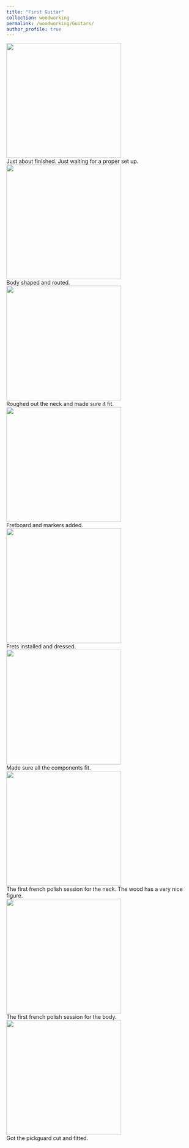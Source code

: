 ```yaml
---
title: "First Guitar"
collection: woodworking
permalink: /woodworking/Guitars/
author_profile: true
---
```


<div class="gallery">
  <a target="_blank" href="http://malachycampbell.github.io/images/G10.jpeg">
    <img src="http://malachycampbell.github.io/images/G10.jpeg" alt="" width="300">
  </a>
  <div class="desc">Just about finished. Just waiting for a proper set up.</div>
</div>

<div class="gallery">
  <a target="_blank" href="http://malachycampbell.github.io/images/G1.JPG">
    <img src="http://malachycampbell.github.io/images/G1.JPG" alt="" width="300">
  </a>
  <div class="desc">Body shaped and routed.</div>
</div>

<div class="gallery">
  <a target="_blank" href="http://malachycampbell.github.io/images/G2.jpg">
    <img src="http://malachycampbell.github.io/images/G2.jpg" alt="" width="300">
  </a>
  <div class="desc">Roughed out the neck and made sure it fit.</div>
</div>

<div class="gallery">
  <a target="_blank" href="http://malachycampbell.github.io/images/G3.jpeg">
    <img src="http://malachycampbell.github.io/images/G3.jpeg" alt="" width="300">
  </a>
  <div class="desc">Fretboard and markers added.</div>
</div>

<div class="gallery">
  <a target="_blank" href="http://malachycampbell.github.io/images/G5.jpeg">
    <img src="http://malachycampbell.github.io/images/G5.jpeg" alt="" width="300">
  </a>
  <div class="desc">Frets installed and dressed.</div>
</div>

<div class="gallery">
  <a target="_blank" href="http://malachycampbell.github.io/images/G6.jpeg">
    <img src="http://malachycampbell.github.io/images/G6.jpeg" alt="" width="300">
  </a>
  <div class="desc">Made sure all the components fit.</div>
</div>

<div class="gallery">
  <a target="_blank" href="http://malachycampbell.github.io/images/G7.jpeg">
    <img src="http://malachycampbell.github.io/images/G7.jpeg" alt="" width="300">
  </a>
  <div class="desc">The first french polish session for the neck. The wood has a very nice figure. </div>
</div>

<div class="gallery">
  <a target="_blank" href="http://malachycampbell.github.io/images/G8.jpeg">
    <img src="http://malachycampbell.github.io/images/G8.jpeg" alt="" width="300">
  </a>
  <div class="desc">The first french polish session for the body.</div>
</div>

<div class="gallery">
  <a target="_blank" href="http://malachycampbell.github.io/images/G9.jpeg">
    <img src="http://malachycampbell.github.io/images/G9.jpeg" alt="" width="300">
  </a>
  <div class="desc">Got the pickguard cut and fitted.</div>
</div>
